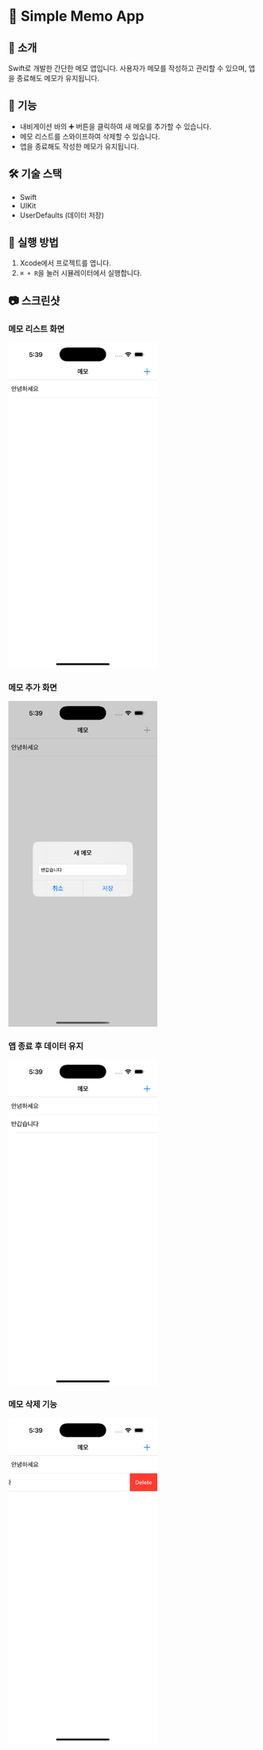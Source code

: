 # 📒 Simple Memo App

## 📌 소개
Swift로 개발한 간단한 메모 앱입니다. 사용자가 메모를 작성하고 관리할 수 있으며, 앱을 종료해도 메모가 유지됩니다.

## 📲 기능
- 내비게이션 바의 ➕ 버튼을 클릭하여 새 메모를 추가할 수 있습니다.
- 메모 리스트를 스와이프하여 삭제할 수 있습니다.
- 앱을 종료해도 작성한 메모가 유지됩니다.

## 🛠️ 기술 스택
- Swift
- UIKit
- UserDefaults (데이터 저장)

## 🚀 실행 방법
1. Xcode에서 프로젝트를 엽니다.
2. `⌘ + R`을 눌러 시뮬레이터에서 실행합니다.

## 📷 스크린샷

### 메모 리스트 화면
<img src="Screenshots/Simulator%20Screenshot%20-%20iPhone%2016%20Pro%20-%202025-02-27%20at%2017.39.08.png" width="300">

### 메모 추가 화면
<img src="Screenshots/Simulator%20Screenshot%20-%20iPhone%2016%20Pro%20-%202025-02-27%20at%2017.39.18.png" width="300">

### 앱 종료 후 데이터 유지
<img src="Screenshots/Simulator%20Screenshot%20-%20iPhone%2016%20Pro%20-%202025-02-27%20at%2017.39.23.png" width="300">

### 메모 삭제 기능
<img src="Screenshots/Simulator%20Screenshot%20-%20iPhone%2016%20Pro%20-%202025-02-27%20at%2017.39.29.png" width="300">

